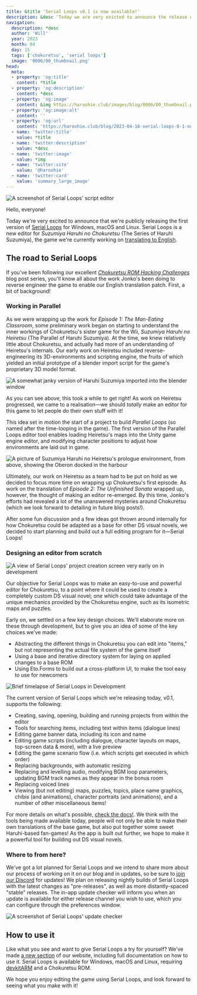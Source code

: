 ```yaml
---
title: &title 'Serial Loops v0.1 is now available!'
description: &desc 'Today we are very exicted to announce the release of the first version of Serial Loops, a new editing suite for Suzumiya Haruhi no Chokuretsu!'
navigation:
  description: *desc
  author: 'Will'
  year: 2023
  month: 04
  day: 15
  tags: ['chokuretsu', 'serial loops']
  image: '0006/00_thumbnail.png'
head:
  meta:
  - property: 'og:title'
    content: *title
  - property: 'og:description'
    content: *desc
  - property: 'og:image'
    content: &img https://haroohie.club/images/blog/0006/00_thumbnail.png
  - property: 'og:image:alt'
    content: ''
  - property: 'og:url'
    content: 'https://haroohie.club/blog/2023-04-16-serial-loops-0-1-now-available'
  - name: 'twitter:title'
    value: *title
  - name: 'twitter:description'
    value: *desc
  - name: 'twitter:image'
    value: *img
  - name: 'twitter:site'
    value: '@haroohie'
  - name: 'twitter:card'
    value: 'summary_large_image'
---
```


![A screenshot of Serial Loops' script editor](/images/blog/0006/01_serial_loops_script_editing.png)

Hello, everyone! 

Today we're very excited to announce that we're publicly releasing the first version of [Serial Loops](/chokuretsu/serial-loops) for Windows, macOS and Linux. Serial Loops is a new editor for *Suzumiya Haruhi no Chokuretsu* (The Series of Haruhi Suzumiya), the game we're currently working on [translating to English](/chokuretsu).

## The road to Serial Loops
If you've been following our excellent [*Chokuretsu ROM Hacking Challenges*](/blog/2022-10-19-chokuretsu-compression) blog post series, you'll know all about the work Jonko's been doing to reverse engineer the game to enable our English translation patch. First, a bit of background!

### Working in Parallel
As we were wrapping up the work for *Episode 1: The Man-Eating Classroom*, some preliminary work began on starting to understand the inner workings of Chokuretsu's sister game for the Wii, *Suzumiya Haruhi no Heiretsu* (The Parallel of Haruhi Suzumiya). At the time, we knew relatively little about Chokuretsu, and actually had more of an understanding of Heiretsu's internals. Our early work on Heiretsu included reverse-engineering its 3D-environments and scripting engine, the fruits of which yielded an initial prototype of a blender import script for the game's proprietary 3D model format.

![A somewhat janky version of Haruhi Suzumiya imported into the blender window](/images/blog/0006/02_haruhi_blender.png)

As you can see above, this took a while to get right! As work on Heiretsu progressed, we came to a realisation&mdash;we should *totally* make an editor for this game to let people do their own stuff with it!

This idea set in motion the start of a project to build *Parallel Loops* (so named after the time-looping in the game). The first version of the Parallel Loops editor tool enables loading Heiretsu's maps into the Unity game engine editor, and modifying character positions to adjust how environments are laid out in game. 

![A picture of Suzumiya Haruhi no Heiretsu's prologue environment, from above, showing the Oberon docked in the harbour](/images/blog/0006/03_parallel_loops_unity.png)

Ultimately, our work on Heiretsu as a team had to be put on hold as we decided to focus more time on wrapping up Chokuretsu's first episode. As work on the translation of *Episode 2: The Unfinished Sonata* wrapped up, however, the thought of making an editor re-emerged. By this time, Jonko's efforts had revealed a lot of the unanswered mysteries around Chokuretsu (which we look forward to detailing in future blog posts!).

After some fun discussion and a few ideas got thrown around internally for how Chokuretsu could be adapted as a base for other DS visual novels, we decided to start planning and build out a full editing program for it&mdash;Serial Loops!

### Designing an editor from scratch
![A view of Serial Loops' project creation screen very early on in development](/images/blog/0006/04_serial_loops_as_a_baby.png)

Our objective for Serial Loops was to make an easy-to-use and powerful editor for Chokuretsu, to a point where it could be used to create a completely custom DS visual novel; one which could take advantage of the unique mechanics provided by the Chokuretsu engine, such as its isometric maps and puzzles.

Early on, we settled on a few key design choices. We'll elaborate more on these through development, but to give you an idea of some of the key choices we've made:
* Abstracting the different things in Chokuretsu you can edit into "items," but not representing the actual file system of the game itself
* Using a base and iterative directory system for laying on applied changes to a base ROM
* Using Eto.Forms to build out a cross-platform UI, to make the tool easy to use for newcomers

![Brief timelapse of Serial Loops in Development](/images/blog/0006/05_serial_loops_dev.gif)

The current version of Serial Loops which we're releasing today, v0.1, supports the following:
* Creating, saving, opening, building and running projects from within the editor
* Tools for searching items, including text within items (dialogue lines)
* Editing game banner data, including its icon and name
* Editing game scripts (including dialogue, character layouts on maps, top-screen data & more), with a live preview
* Editing the game scenario flow (i.e. which scripts get executed in which order)
* Replacing backgrounds, with automatic resizing
* Replacing and levelling audio, modifying BGM loop parameters, updating BGM track names as they appear in the bonus room
* Replacing voiced lines
* Viewing (but not editing) maps, puzzles, topics, place name graphics, chibis (and animations), character portraits (and animations), and a number of other miscellaneous items!

For more details on what's possible, [check the docs!](/chokuretsu/serial-loops/docs). We think with the tools being made available today, people will not only be able to make their own translations of the base game, but also put together some sweet Haruhi-based fan-games! As the app is built out further, we hope to make it a powerful tool for building out DS visual novels.

### Where to from here?
We've got a lot planned for Serial Loops and we intend to share more about our process of working on it on our blog and in updates, so be sure to [join our Discord](https://discord.gg/nesRSbpeFM) for updates! We plan on releasing nightly builds of Serial Loops with the latest changes as "pre-releases", as well as more distantly-spaced "stable" releases. The in-app update checker will inform you when an update is available for either release channel you wish to use, which you can configure through the preferences window.

![A screenshot of Serial Loops' update checker](/images/blog/0006/06_serial_loops_update_checker.png)

## How to use it
Like what you see and want to give Serial Loops a try for yourself? We've made [a new section](/chokuretsu/serial-loops) of our website, including full documentation on how to use it. Serial Loops is available for Windows, macOS and Linux, requiring [devkitARM](https://devkitpro.org/) and a Chokuretsu ROM.

We hope you enjoy editing the game using Serial Loops, and look forward to seeing what you make with it!